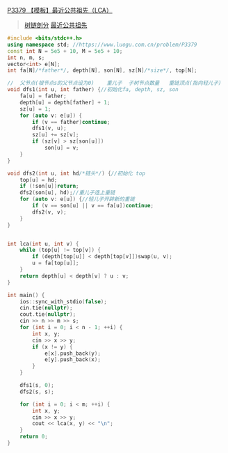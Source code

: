 [P3379 【模板】最近公共祖先（LCA）](https://www.luogu.com.cn/problem/P3379)

> [树链剖分](https://github.com/GongNanyue/ProblemSolve/blob/main/%E5%9B%BE%E8%AE%BA/%E6%A0%91%E4%B8%8A%E9%97%AE%E9%A2%98/%E6%A0%91%E9%93%BE%E5%89%96%E5%88%86.md)
> [最近公共祖先](https://github.com/GongNanyue/ProblemSolve/blob/main/%E5%9B%BE%E8%AE%BA/%E6%A0%91%E4%B8%8A%E9%97%AE%E9%A2%98/%E6%9C%80%E8%BF%91%E5%85%AC%E5%85%B1%E7%A5%96%E5%85%88.md)


```cpp
#include <bits/stdc++.h>
using namespace std; //https://www.luogu.com.cn/problem/P3379
const int N = 5e5 + 10, M = 5e5 + 10;
int n, m, s;
vector<int> e[N];
int fa[N]/*father*/, depth[N], son[N], sz[N]/*size*/, top[N];

//  父节点(根节点s的父节点设为0)    重儿子  子树节点数量   重链顶点(指向轻儿子)
void dfs1(int u, int father) {//初始化fa, depth, sz, son
    fa[u] = father;
    depth[u] = depth[father] + 1;
    sz[u] = 1;
    for (auto v: e[u]) {
        if (v == father)continue;
        dfs1(v, u);
        sz[u] += sz[v];
        if (sz[v] > sz[son[u]])
            son[u] = v;
    }
}

void dfs2(int u, int hd/*链头*/) {//初始化 top
    top[u] = hd;
    if (!son[u])return;
    dfs2(son[u], hd);//重儿子连上重链
    for (auto v: e[u]) {//轻儿子开辟新的重链
        if (v == son[u] || v == fa[u])continue;
        dfs2(v, v);
    }
}


int lca(int u, int v) {
    while (top[u] != top[v]) {
        if (depth[top[u]] < depth[top[v]])swap(u, v);
        u = fa[top[u]];
    }
    return depth[u] < depth[v] ? u : v;
}

int main() {
    ios::sync_with_stdio(false);
    cin.tie(nullptr);
    cout.tie(nullptr);
    cin >> n >> m >> s;
    for (int i = 0; i < n - 1; ++i) {
        int x, y;
        cin >> x >> y;
        if (x != y) {
            e[x].push_back(y);
            e[y].push_back(x);
        }
    }

    dfs1(s, 0);
    dfs2(s, s);

    for (int i = 0; i < m; ++i) {
        int x, y;
        cin >> x >> y;
        cout << lca(x, y) << "\n";
    }
    return 0;
}

```
